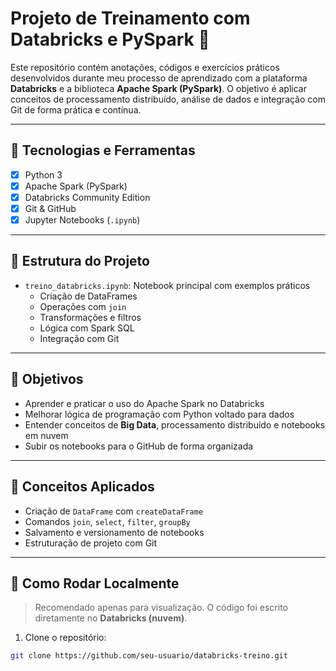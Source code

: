 # Projeto de Treinamento com Databricks e PySpark 🚀

Este repositório contém anotações, códigos e exercícios práticos desenvolvidos durante meu processo de aprendizado com a plataforma **Databricks** e a biblioteca **Apache Spark (PySpark)**. O objetivo é aplicar conceitos de processamento distribuído, análise de dados e integração com Git de forma prática e contínua.

---

## 🔧 Tecnologias e Ferramentas

- [x] Python 3
- [x] Apache Spark (PySpark)
- [x] Databricks Community Edition
- [x] Git & GitHub
- [x] Jupyter Notebooks (`.ipynb`)

---

## 📁 Estrutura do Projeto

- `treino_databricks.ipynb`: Notebook principal com exemplos práticos
  - Criação de DataFrames
  - Operações com `join`
  - Transformações e filtros
  - Lógica com Spark SQL
  - Integração com Git

---

## 🎯 Objetivos

- Aprender e praticar o uso do Apache Spark no Databricks
- Melhorar lógica de programação com Python voltado para dados
- Entender conceitos de **Big Data**, processamento distribuído e notebooks em nuvem
- Subir os notebooks para o GitHub de forma organizada

---

## 🧠 Conceitos Aplicados

- Criação de `DataFrame` com `createDataFrame`
- Comandos `join`, `select`, `filter`, `groupBy`
- Salvamento e versionamento de notebooks
- Estruturação de projeto com Git

---

## 🚀 Como Rodar Localmente

> Recomendado apenas para visualização. O código foi escrito diretamente no **Databricks (nuvem)**.

1. Clone o repositório:
```bash
git clone https://github.com/seu-usuario/databricks-treino.git
